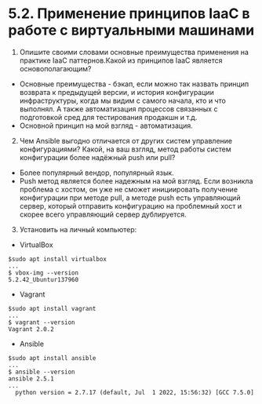 # 5.2. Применение принципов IaaC в работе с виртуальными машинами

1. Опишите своими словами основные преимущества применения на практике IaaC паттернов.Какой из принципов IaaC является основополагающим?

- Основные преимущества - бэкап, если можно так назвать принцип возврата к предыдущей версии, и история конфигурации инфраструктуры, когда мы видим с самого начала, кто и что выполнял. А также автоматизация процессов связанных с подготовкой сред для тестирования продакшн и т.д. 
- Основной принцип на мой взгляд - автоматизация. 

2. Чем Ansible выгодно отличается от других систем управление конфигурациями? Какой, на ваш взгляд, метод работы систем конфигурации более надёжный push или pull?

- Более популярный вендор, популярный язык.
- Push метод является более надежным на мой взгляд. Если возникла проблема с хостом, он уже не сможет инициировать получение конфигурации при методе pull, а методе push есть управляющий сервер, который отправить конфигурацию на проблемный хост и скорее всего управляющий сервер дублируется.

3. Установить на личный компьютер:

- VirtualBox

```
$sudo apt install virtualbox
...
$ vbox-img --version
5.2.42_Ubuntur137960
```

- Vagrant
```
$sudo apt install vagrant
...
$ vagrant --version
Vagrant 2.0.2
```


- Ansible

```
$sudo apt install ansible
...
$ ansible --version
ansible 2.5.1
...
  python version = 2.7.17 (default, Jul  1 2022, 15:56:32) [GCC 7.5.0]
```
